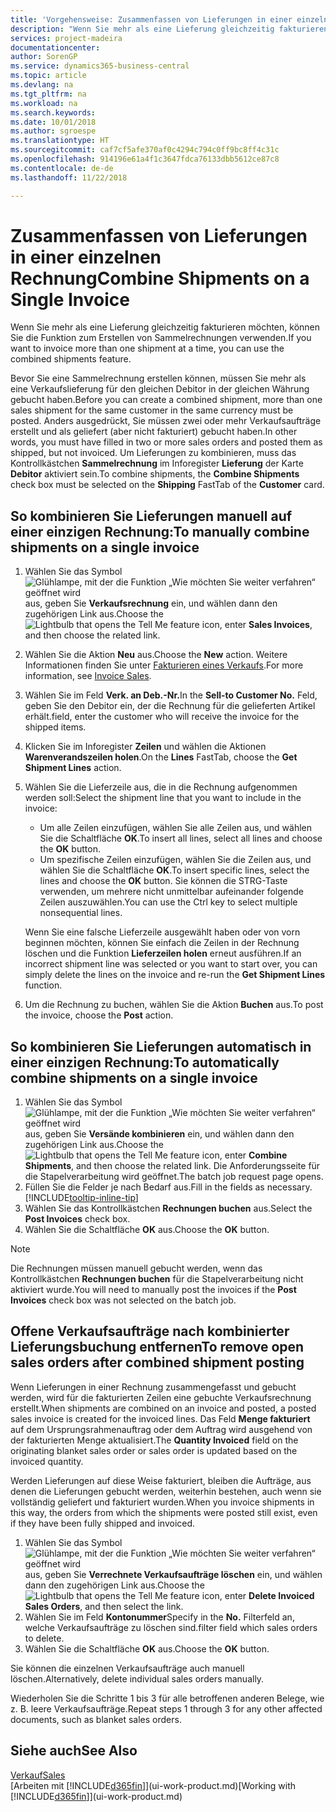```yaml
---
title: 'Vorgehensweise: Zusammenfassen von Lieferungen in einer einzelnen Rechnung | Microsoft Docs'
description: "Wenn Sie mehr als eine Lieferung gleichzeitig fakturieren möchten, können Sie die Funktion zum Erstellen von Sammelrechnungen verwenden."
services: project-madeira
documentationcenter: 
author: SorenGP
ms.service: dynamics365-business-central
ms.topic: article
ms.devlang: na
ms.tgt_pltfrm: na
ms.workload: na
ms.search.keywords: 
ms.date: 10/01/2018
ms.author: sgroespe
ms.translationtype: HT
ms.sourcegitcommit: caf7cf5afe370af0c4294c794c0ff9bc8ff4c31c
ms.openlocfilehash: 914196e61a4f1c3647fdca76133dbb5612ce87c8
ms.contentlocale: de-de
ms.lasthandoff: 11/22/2018

---
```

# <a name="combine-shipments-on-a-single-invoice"></a><span data-ttu-id="e2445-103">Zusammenfassen von Lieferungen in einer einzelnen Rechnung</span><span class="sxs-lookup"><span data-stu-id="e2445-103">Combine Shipments on a Single Invoice</span></span>
<span data-ttu-id="e2445-104">Wenn Sie mehr als eine Lieferung gleichzeitig fakturieren möchten, können Sie die Funktion zum Erstellen von Sammelrechnungen verwenden.</span><span class="sxs-lookup"><span data-stu-id="e2445-104">If you want to invoice more than one shipment at a time, you can use the combined shipments feature.</span></span>  

 <span data-ttu-id="e2445-105">Bevor Sie eine Sammelrechnung erstellen können, müssen Sie mehr als eine Verkaufslieferung für den gleichen Debitor in der gleichen Währung gebucht haben.</span><span class="sxs-lookup"><span data-stu-id="e2445-105">Before you can create a combined shipment, more than one sales shipment for the same customer in the same currency must be posted.</span></span> <span data-ttu-id="e2445-106">Anders ausgedrückt, Sie müssen zwei oder mehr Verkaufsaufträge erstellt und als geliefert (aber nicht fakturiert) gebucht haben.</span><span class="sxs-lookup"><span data-stu-id="e2445-106">In other words, you must have filled in two or more sales orders and posted them as shipped, but not invoiced.</span></span> <span data-ttu-id="e2445-107">Um Lieferungen zu kombinieren, muss das Kontrollkästchen **Sammelrechnung** im Inforegister **Lieferung** der Karte **Debitor** aktiviert sein.</span><span class="sxs-lookup"><span data-stu-id="e2445-107">To combine shipments, the **Combine Shipments** check box must be selected on the **Shipping** FastTab of the **Customer** card.</span></span>  

## <a name="to-manually-combine-shipments-on-a-single-invoice"></a><span data-ttu-id="e2445-108">So kombinieren Sie Lieferungen manuell auf einer einzigen Rechnung:</span><span class="sxs-lookup"><span data-stu-id="e2445-108">To manually combine shipments on a single invoice</span></span>  
1. <span data-ttu-id="e2445-109">Wählen Sie das Symbol ![Glühlampe, mit der die Funktion „Wie möchten Sie weiter verfahren“ geöffnet wird](media/ui-search/search_small.png "Wie möchten Sie weiter verfahren?") aus, geben Sie **Verkaufsrechnung** ein, und wählen dann den zugehörigen Link aus.</span><span class="sxs-lookup"><span data-stu-id="e2445-109">Choose the ![Lightbulb that opens the Tell Me feature](media/ui-search/search_small.png "Tell me what you want to do") icon, enter **Sales Invoices**, and then choose the related link.</span></span>  
2. <span data-ttu-id="e2445-110">Wählen Sie die Aktion **Neu** aus.</span><span class="sxs-lookup"><span data-stu-id="e2445-110">Choose the **New** action.</span></span> <span data-ttu-id="e2445-111">Weitere Informationen finden Sie unter [Fakturieren eines Verkaufs](sales-how-invoice-sales.md).</span><span class="sxs-lookup"><span data-stu-id="e2445-111">For more information, see [Invoice Sales](sales-how-invoice-sales.md).</span></span>
3. <span data-ttu-id="e2445-112">Wählen Sie im Feld **Verk. an Deb.-Nr.**</span><span class="sxs-lookup"><span data-stu-id="e2445-112">In the **Sell-to Customer No.**</span></span> <span data-ttu-id="e2445-113">Feld, geben Sie den Debitor ein, der die Rechnung für die gelieferten Artikel erhält.</span><span class="sxs-lookup"><span data-stu-id="e2445-113">field, enter the customer who will receive the invoice for the shipped items.</span></span>  
4. <span data-ttu-id="e2445-114">Klicken Sie im Inforegister **Zeilen** und wählen die  Aktionen **Warenverandszeilen holen**.</span><span class="sxs-lookup"><span data-stu-id="e2445-114">On the **Lines** FastTab, choose the **Get Shipment Lines** action.</span></span>  
5. <span data-ttu-id="e2445-115">Wählen Sie die Lieferzeile aus, die in die Rechnung aufgenommen werden soll:</span><span class="sxs-lookup"><span data-stu-id="e2445-115">Select the shipment line that you want to include in the invoice:</span></span>  

    - <span data-ttu-id="e2445-116">Um alle Zeilen einzufügen, wählen Sie alle Zeilen aus, und wählen Sie die Schaltfläche **OK**.</span><span class="sxs-lookup"><span data-stu-id="e2445-116">To insert all lines, select all lines and choose the **OK** button.</span></span>  
    - <span data-ttu-id="e2445-117">Um spezifische Zeilen einzufügen, wählen Sie die Zeilen aus, und wählen Sie die Schaltfläche **OK**.</span><span class="sxs-lookup"><span data-stu-id="e2445-117">To insert specific lines, select the lines and choose the **OK** button.</span></span> <span data-ttu-id="e2445-118">Sie können die STRG-Taste verwenden, um mehrere nicht unmittelbar aufeinander folgende Zeilen auszuwählen.</span><span class="sxs-lookup"><span data-stu-id="e2445-118">You can use the Ctrl key to select multiple nonsequential lines.</span></span>  

    <span data-ttu-id="e2445-119">Wenn Sie eine falsche Lieferzeile ausgewählt haben oder von vorn beginnen möchten, können Sie einfach die Zeilen in der Rechnung löschen und die Funktion **Lieferzeilen holen** erneut ausführen.</span><span class="sxs-lookup"><span data-stu-id="e2445-119">If an incorrect shipment line was selected or you want to start over, you can simply delete the lines on the invoice and re-run the **Get Shipment Lines** function.</span></span>  
7. <span data-ttu-id="e2445-120">Um die Rechnung zu buchen, wählen Sie die Aktion **Buchen** aus.</span><span class="sxs-lookup"><span data-stu-id="e2445-120">To post the invoice, choose the **Post** action.</span></span>  

## <a name="to-automatically-combine-shipments-on-a-single-invoice"></a><span data-ttu-id="e2445-121">So kombinieren Sie Lieferungen automatisch in einer einzigen Rechnung:</span><span class="sxs-lookup"><span data-stu-id="e2445-121">To automatically combine shipments on a single invoice</span></span>  
1. <span data-ttu-id="e2445-122">Wählen Sie das Symbol ![Glühlampe, mit der die Funktion „Wie möchten Sie weiter verfahren“ geöffnet wird](media/ui-search/search_small.png "Wie möchten Sie weiter verfahren?") aus, geben Sie **Versände kombinieren** ein, und wählen dann den zugehörigen Link aus.</span><span class="sxs-lookup"><span data-stu-id="e2445-122">Choose the ![Lightbulb that opens the Tell Me feature](media/ui-search/search_small.png "Tell me what you want to do") icon, enter **Combine Shipments**, and then choose the related link.</span></span> <span data-ttu-id="e2445-123">Die Anforderungsseite für die Stapelverarbeitung wird geöffnet.</span><span class="sxs-lookup"><span data-stu-id="e2445-123">The batch job request page opens.</span></span>  
2. <span data-ttu-id="e2445-124">Füllen Sie die Felder je nach Bedarf aus.</span><span class="sxs-lookup"><span data-stu-id="e2445-124">Fill in the fields as necessary.</span></span> [!INCLUDE[tooltip-inline-tip](includes/tooltip-inline-tip_md.md)]
3. <span data-ttu-id="e2445-125">Wählen Sie das Kontrollkästchen **Rechnungen buchen** aus.</span><span class="sxs-lookup"><span data-stu-id="e2445-125">Select the **Post Invoices** check box.</span></span>  
4.  <span data-ttu-id="e2445-126">Wählen Sie die Schaltfläche **OK** aus.</span><span class="sxs-lookup"><span data-stu-id="e2445-126">Choose the **OK** button.</span></span>  

> [!NOTE]  
>  <span data-ttu-id="e2445-127">Die Rechnungen müssen manuell gebucht werden, wenn das Kontrollkästchen **Rechnungen buchen** für die Stapelverarbeitung nicht aktiviert wurde.</span><span class="sxs-lookup"><span data-stu-id="e2445-127">You will need to manually post the invoices if the **Post Invoices** check box was not selected on the batch job.</span></span>  

## <a name="to-remove-open-sales-orders-after-combined-shipment-posting"></a><span data-ttu-id="e2445-128">Offene Verkaufsaufträge nach kombinierter Lieferungsbuchung entfernen</span><span class="sxs-lookup"><span data-stu-id="e2445-128">To remove open sales orders after combined shipment posting</span></span> 
<span data-ttu-id="e2445-129">Wenn Lieferungen in einer Rechnung zusammengefasst und gebucht werden, wird für die fakturierten Zeilen eine gebuchte Verkaufsrechnung erstellt.</span><span class="sxs-lookup"><span data-stu-id="e2445-129">When shipments are combined on an invoice and posted, a posted sales invoice is created for the invoiced lines.</span></span> <span data-ttu-id="e2445-130">Das Feld **Menge fakturiert** auf dem Ursprungsrahmenauftrag oder dem Auftrag wird ausgehend von der fakturierten Menge aktualisiert.</span><span class="sxs-lookup"><span data-stu-id="e2445-130">The **Quantity Invoiced** field on the originating blanket sales order or sales order is updated based on the invoiced quantity.</span></span>  

<span data-ttu-id="e2445-131">Werden Lieferungen auf diese Weise fakturiert, bleiben die Aufträge, aus denen die Lieferungen gebucht werden, weiterhin bestehen, auch wenn sie vollständig geliefert und fakturiert wurden.</span><span class="sxs-lookup"><span data-stu-id="e2445-131">When you invoice shipments in this way, the orders from which the shipments were posted still exist, even if they have been fully shipped and invoiced.</span></span>   

1. <span data-ttu-id="e2445-132">Wählen Sie das Symbol ![Glühlampe, mit der die Funktion „Wie möchten Sie weiter verfahren“ geöffnet wird](media/ui-search/search_small.png "Wie möchten Sie weiter verfahren?") aus, geben Sie **Verrechnete Verkaufsaufträge löschen** ein, und wählen dann den zugehörigen Link aus.</span><span class="sxs-lookup"><span data-stu-id="e2445-132">Choose the ![Lightbulb that opens the Tell Me feature](media/ui-search/search_small.png "Tell me what you want to do") icon, enter **Delete Invoiced Sales Orders**, and then select the link.</span></span>  
2. <span data-ttu-id="e2445-133">Wählen Sie im Feld **Kontonummer**</span><span class="sxs-lookup"><span data-stu-id="e2445-133">Specify in the **No.**</span></span> <span data-ttu-id="e2445-134">Filterfeld an, welche Verkaufsaufträge zu löschen sind.</span><span class="sxs-lookup"><span data-stu-id="e2445-134">filter field which sales orders to delete.</span></span>  
3. <span data-ttu-id="e2445-135">Wählen Sie die Schaltfläche **OK** aus.</span><span class="sxs-lookup"><span data-stu-id="e2445-135">Choose the **OK** button.</span></span>  

<span data-ttu-id="e2445-136">Sie können die einzelnen Verkaufsaufträge auch manuell löschen.</span><span class="sxs-lookup"><span data-stu-id="e2445-136">Alternatively, delete individual sales orders manually.</span></span>  

<span data-ttu-id="e2445-137">Wiederholen Sie die Schritte 1 bis 3 für alle betroffenen anderen Belege, wie z. B. leere Verkaufsaufträge.</span><span class="sxs-lookup"><span data-stu-id="e2445-137">Repeat steps 1 through 3 for any other affected documents, such as blanket sales orders.</span></span>

## <a name="see-also"></a><span data-ttu-id="e2445-138">Siehe auch</span><span class="sxs-lookup"><span data-stu-id="e2445-138">See Also</span></span>  
[<span data-ttu-id="e2445-139">Verkauf</span><span class="sxs-lookup"><span data-stu-id="e2445-139">Sales</span></span>](sales-manage-sales.md)  
<span data-ttu-id="e2445-140">[Arbeiten mit [!INCLUDE[d365fin](includes/d365fin_md.md)]](ui-work-product.md)</span><span class="sxs-lookup"><span data-stu-id="e2445-140">[Working with [!INCLUDE[d365fin](includes/d365fin_md.md)]](ui-work-product.md)</span></span>

